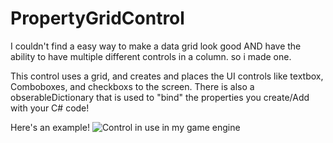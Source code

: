 # PropertyGridControl

I couldn't find a easy way to make a data grid look good AND have the ability to have multiple different controls in a column.
so i made one.

This control uses a grid, and creates and places the UI controls like textbox, Comboboxes, and checkboxs to the screen.
There is also a obserableDictionary that is used to "bind" the properties you create/Add with your C# code!


Here's an example!
![Control in use in my game engine](https://imgur.com/lCqNYfi)
